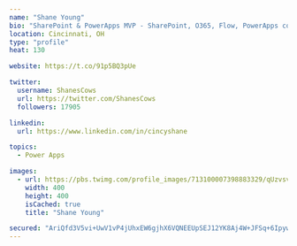 ```yaml
---
name: "Shane Young"
bio: "SharePoint & PowerApps MVP - SharePoint, O365, Flow, PowerApps consulting? @PowerApps911 | Pure Snark? You found it."
location: Cincinnati, OH
type: "profile"
heat: 130

website: https://t.co/91p5BQ3pUe

twitter:
  username: ShanesCows
  url: https://twitter.com/ShanesCows
  followers: 17905

linkedin:
  url: https://www.linkedin.com/in/cincyshane

topics:
  - Power Apps

images:
  - url: https://pbs.twimg.com/profile_images/713100007398883329/qUzvsvQ3_400x400.jpg
    width: 400
    height: 400
    isCached: true
    title: "Shane Young"

secured: "AriQfd3V5vi+UwV1vP4jUhxEW6gjhX6VQNEEUpSEJ12YK8Aj4W+JFSq+6Ipyw9Pz4R10DLm5m1SaB0DgosKOh1unmI+86rZnULt9p8Ni7GnIDJB+VWvrXPApH8z6QXwL1vimZ05x1jHpTo2YY7pnWx7xRVxunAzGrlkk6RdxOfZywIkdtdFvxxKNOU5I/XsqYUSPK6KOHTBw8kf3opEfJUyUeKoG+rMivJBblJS5pK3JWdqp1LHNGnLgFDI2JfiTTNE/mnP9g14QGj3KyrRLPO8JupAWo93X1J2QmqQZRp05G54YtFtvTYHP3j8FFdvThA7lBEIM2pQm0O2TmLGpHDfvsckWYd/EOsDe3s/I0+8kCi5wPIY257rqs4W9WK6W4fghZUJBTHjDBvWAVWtQhenGn2uLUbrMAUbbkb7fTxQ=;/hxPK3AkGuSHKFdmH0HMtA=="
---
```


